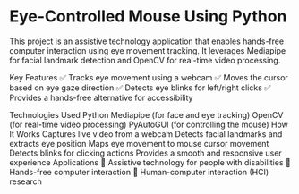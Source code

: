 # Eye-Controlled Mouse Using Python
This project is an assistive technology application that enables hands-free computer interaction using eye movement tracking. It leverages Mediapipe for facial landmark detection and OpenCV for real-time video processing.

Key Features
✅ Tracks eye movement using a webcam
✅ Moves the cursor based on eye gaze direction
✅ Detects eye blinks for left/right clicks
✅ Provides a hands-free alternative for accessibility

Technologies Used
Python
Mediapipe (for face and eye tracking)
OpenCV (for real-time video processing)
PyAutoGUI (for controlling the mouse)
How It Works
Captures live video from a webcam
Detects facial landmarks and extracts eye position
Maps eye movement to mouse cursor movement
Detects blinks for clicking actions
Provides a smooth and responsive user experience
Applications
🔹 Assistive technology for people with disabilities
🔹 Hands-free computer interaction
🔹 Human-computer interaction (HCI) research
